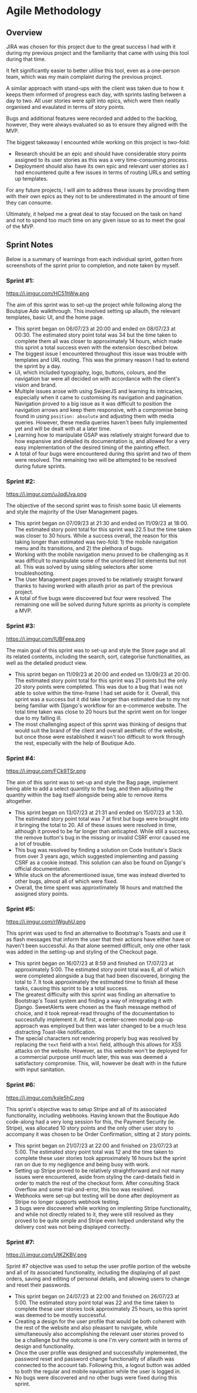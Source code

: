 # Agile Methodology

## Overview

JIRA was chosen for this project due to the great success I had with it during my previous project and the familiarity that came with using this tool during that time.

It felt significantly easier to better utilise this tool, even as a one-person team, which was my main complaint during the previous project.

A similar approach with stand-ups with the client was taken due to how it keeps them informed of progress each day, with sprints lasting between a day to two. All user stories were split into epics, which were then neatly organised and evaulated in terms of story points.

Bugs and additional features were recorded and added to the backlog, however, they were always evaluated so as to ensure they aligned with the MVP.

The biggest takeaway I encounted while working on this project is two-fold:

- Research should be an epic and should have considerable story points assigned to its user stories as this was a very time-consuming process.
- Deployment should also have its own epic and relevant user stories as I had encountered quite a few issues in terms of routing URLs and setting up templates.

For any future projects, I will aim to address these issues by providing them with their own epics as they not to be underestimated in the amount of time they can consume.

Ultimately, it helped me a great deal to stay focused on the task on hand and not to spend too much time on any given issue so as to meet the goal of the MVP.

## Sprint Notes

Below is a summary of learnings from each individual sprint, gotten from screenshots of the sprint prior to completion, and note taken by myself.

### Sprint #1:

https://i.imgur.com/HC51hWw.png

The aim of this sprint was to set-up the project while following along the Boutqiue Ado walkthrough. This involved setting up allauth, the relevant templates, basic UI, and the home page.

- This sprint began on 06/07/23 at 20:00 and ended on 08/07/23 at 00:30. The estimated story point total was 34 but the time taken to complete them all was closer to approximately 14 hours, which made this sprint a total success even with the extension described below.
- The biggest issue I encountered throughout this issue was trouble with templates and URL routing. This was the primary reason I had to extend the sprint by a day.
- UI, which included typography, logo, buttons, colours, and the navigation bar were all decided on with accordance with the client's vision and brand.
- Multiple issues arose with using SwiperJS and learning its intricacies, especially when it came to customising its navigation and pagination. Navigation proved to a big issue as it was difficult to position the navigation arrows and keep them responsive, with a compromise being found in using `position: absolute` and adjusting them with media queries. However, these media queries haven't been fully implemented yet and will be dealt with at a later time.
- Learning how to manipulate GSAP was relatively straight forward due to how expansive and detailed its documentation is, and allowed for a very easy implementation of the desired timing of the painting effect.
- A total of four bugs were encountered during this sprint and two of them were resolved. The remaining two will be attempted to be resolved during future sprints.

### Sprint #2:

https://i.imgur.com/uJqdUva.png

The objective of the second sprint was to finish some basic UI elements and style the majority of the User Management pages.

- This sprint began on 07/09/23 at 21:30 and ended on 11/09/23 at 18:00. The estimated story point total for this sprint was 22.5 but the time taken was closer to 30 hours. While a success overall, the reason for this taking longer than estimated was two-fold: 1) the mobile navigation menu and its transitions, and 2) the plethora of bugs.
- Working with the mobile navigation menu proved to be challenging as it was difficult to manipulate some of the unordered list elements but not all. This was solved by using sibling selectors after some troubleshooting.
- The User Management pages proved to be relatively straight forward thanks to having worked with allauth prior as part of the previous project.
- A total of five bugs were discovered but four were resolved. The remaining one will be solved during future sprints as priority is complete a MVP.

### Sprint #3:

https://i.imgur.com/IUBFeea.png

The main goal of this sprint was to set-up and style the Store page and all its related contents, including the search, sort, categorise functionalities, as well as the detailed product view.

- This sprint began on 11/09/23 at 20:00 and ended on 13/09/23 at 20:00. The estimated story point total for this sprint was 21 points but the only 20 story points were completed. This was due to a bug that I was not able to solve within the time-frame I had set aside for it. Overall, this sprint was a success but it did take longer than estimated due to my not being familiar with Django's workflow for an e-commerce website. The total time taken was close to 20 hours but the sprint went on for longer due to my falling ill.
- The most challenging aspect of this sprint was thinking of designs that would suit the brand of the client and overall aesthetic of the website, but once those were established it wasn't too difficult to work through the rest, especially with the help of Boutique Ado.

### Sprint #4:

https://i.imgur.com/FCk9TSr.png

The aim of this sprint was to set-up and style the Bag page, implement being able to add a select quantity to the bag, and then adjusting the quantity within the bag itself alongside being able to remove items altogether.

- This sprint began on 13/07/23 at 21:31 and ended on 15/07/23 at 1:30. The estimated story point total was 7 at first but bugs were brought into it bringing the total to 20. All of these issues were resolved in time, although it proved to be far longer than anticapted. While still a success, the remove button's bug in the missing or invalid CSRF error caused me a lot of trouble.
- This bug was resolved by finding a solution on Code Institute's Slack from over 3 years ago, which suggested implementing and passing CSRF as a cookie instead. This solution can also be found on Django's official documentation.
- While stuck on the aforementioned issue, time was instead diverted to other bugs, almost all of which were fixed.
- Overall, the time spent was approxtimately 18 hours and matched the assigned story points.

### Sprint #5:

https://i.imgur.com/rlWguhU.png

This sprint was used to find an alternative to Bootstrap's Toasts and use it as flash messages that inform the user that their actions have either have or haven't been successful. As that alone seemed difficult, only one other task was added in the setting-up and styling of the Checkout page.

- This sprint began on 16/07/23 at 8:59 and finished on 17/07/23 at approximately 5:00. The estimated story point total was 6, all of which were completed alongside a bug that had been discovered, bringing the total to 7. It took approximately the estimated time to finish all these tasks, causing this sprint to be a total success.
- The greatest difficulty with this sprint was finding an alternative to Bootstrap's Toast system and finding a way of intregrating it with Django. SweetAlerts were chosen as the flash message method of choice, and it took repreat-read throughs of the documentation to successfully implement it. At first, a center-screen modal pop-up approach was employed but then was later changed to be a much less distracting Toast-like notification.
- The special characters not rendering properly bug was resolved by replacing the `text` field with a `html` field, although this allows for XSS attacks on the website. However, as this website won't be deployed for a commercial purpose until much later, this was was deemed a satisfactory compromise. This, will, however be dealt with in the future with input sanitation.

### Sprint #6:

https://i.imgur.com/ksle5hC.png

This sprint's objective was to setup Stripe and all of its associated functionality, including webhooks. Having known that the Boutique Ado code-along had a very long session for this, the Payment Security (ie. Stripe), was allocated 10 story points and the only other user story to accompany it was chosen to be Order Confirmation, sitting at 2 story points.

- This sprint began on 21/07/23 at 22:00 and finished on 23/07/23 at 5:00. The estimated story point total was 12 and the time taken to complete these user stories took approximately 16 hours but the sprint ran on due to my negligence and being busy with work.
- Setting up Stripe proved to be relatively straightforward and not many issues were encountered, aside from styling the card-details field in order to match the rest of the checkout form. After consulting Stack Overflow and some trial-and-error, this too was resolved.
- Webhooks were set-up but testing will be done after deployment as Stripe no longer supports webhook testing.
- 3 bugs were discovered while working on implenting Stripe functionality, and while not directly related to it, they were still resolved as they proved to be quite simple and Stripe even helped understand why the delivery cost was not being displayed correctly.

### Sprint #7:

https://i.imgur.com/UtKZKBV.png

Sprint #7 objective was used to setup the user profile portion of the website and all of its associated functionality, including the displaying of all past orders, saving and editing of personal details, and allowing users to change and reset their passwords.

- This sprint began on 24/07/23 at 22:00 and finished on 26/07/23 at 5:00. The estimated story point total was 22 and the time taken to complete these user stories took approximately 25 hours, so this sprint was deemed to be mostly successful.
- Creating a design for the user profile that would be both coherent with the rest of the website and also pleasant to navigate, while simultaneously also accomplishing the relevant user stories proved to be a challenge but the outcome is one I'm very content with in terms of design and functionality.
- Once the user profile was designed and successfully implemented, the password reset and password change functionality of allauth was connected to the account tab. Following this, a logout button was added to both the regular and mobile navigation while the user is logged in.
- No bugs were discovered and no other bugs were fixed during this sprint.
